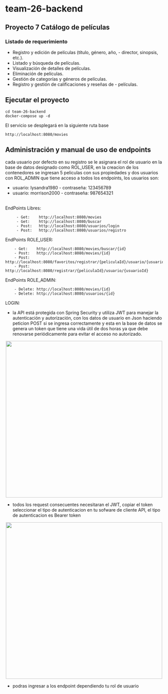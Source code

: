# team-26-backend

## Proyecto 7 Catálogo de películas

### Listado de requerimiento

- Registro y edición de películas (título, género, año, - director, sinopsis, etc.).
- Listado y búsqueda de películas.
- Visualización de detalles de películas.
- Eliminación de películas.
- Gestión de categorías y géneros de películas.
- Registro y gestión de calificaciones y reseñas de - películas.

## Ejecutar el proyecto

```console
cd team-26-backend
docker-compose up -d
```

El servicio se desplegará en la siguiente ruta base

```
http://localhost:8080/movies
```

## Administración y manual de uso de endpoints
cada usuario por defecto en su registro se le asignara el rol de usuario en la base de datos designado como ROL_USER,
en la creacion de los contenedores se ingresan 5 peliculas con sus propiedades y dos usuarios con ROL_ADMIN que tiene acceso a todos los endpoints, los usuarios son:

- usuario: lysandra1980 - contraseña: 123456789
- usuario: morrison2000 - contraseña: 987654321



<br>
EndPoints Libres:

```   
     - Get:    http://localhost:8080/movies
     - Get:    http://localhost:8080/buscar
     - Post:   http://localhost:8080/usuarios/login
     - Post:   http://localhost:8080/usuarios/registro
```
  EndPoints ROLE_USER:
```
    - Get:    http://localhost:8080/movies/buscar/{id}
    - Post:   http://localhost:8080/movies/{id} 
    - Post:   http://localhost:8080/favoritos/registrar/{peliculaId}/usuario/{usuarioId}
    - Post:   http://localhost:8080/registrar/{peliculaId}/usuario/{usuarioId}
```
  EndPoints ROLE_ADMIN: 
```
    - Delete: http://localhost:8080/movies/{id} 
    - Delete: http://localhost:8080/usuarios/{id}       
```

LOGIN:
- la API está protegida con Spring Security y utiliza JWT para manejar la autenticación y autorización, con los datos de usuario en Json haciendo peticion POST si se ingresa correctamente y esta en la base de datos se genera un token que tiene una vida útil de dos horas ya que debe renovarse periódicamente para evitar el acceso no autorizado.


<p align="center">
  <img src=https://github.com/vladimirjoya147/Encriptador/assets/121407957/80ad1de0-bd16-443e-b08e-ed635033179c width="500">
</p>



- todos los request consecuentes necesitaran el JWT, copiar el token seleccionar el tipo de autenticacion en tu sofware de cliente API, el tipo de autenticacion es Bearer token 


<p align="center">
  <img src="https://github.com/vladimirjoya147/Encriptador/assets/121407957/0fcc9376-b3f4-4e44-90b2-5e95ef01dfec" width="500">
</p>

- podras ingresar a los endpoint dependiendo tu rol de usuario 
